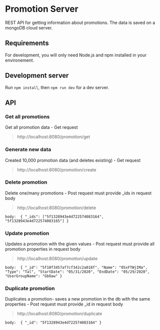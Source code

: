 # Promotion Server

REST API for getting information about promotions. The data is saved on a mongoDB cloud server.

## Requirements

For development, you will only need Node.js and npm installed in your environement.

## Development server

Run `npm install`, then `npm run dev` for a dev server.
    

## API

### Get all promotions

Get all promotion data - Get request

> http://localhost:8080/promotion/get

### Generate new data

Created 10,000 promotion data (and deletes existing) - Get request

> http://localhost:8080/promotion/create

### Delete promotion

Delete one/many promotions - Post request
must provide _ids in request body

> http://localhost:8080/promotion/delete

`body: 
{
	"_ids": ["5f1328943e4d722574083164", "5f1328943e4d722574083165"]
}
`

### Update promotion

Updates a promotion with the given values - Post request
must provide all promotion properties in request body

> http://localhost:8080/promotion/update

`body: 
{
	"_id": "5f10f3457af7cf342c2a018f",
	"Name": "05xFTWjIMa",
	"Type": "Tal",
	"StartDate": "05/31/2020",
	"EndDate": "05/29/2020",
	"UserGroupName": "GbOaw"
}
`

### Duplicate promotion

Duplicates a promotion- saves a new promotion in the db with the same properties - Post request
must provide _id in request body

> http://localhost:8080/promotion/duplicate

`body: 
{
	"_id": "5f1328943e4d722574083164"
}
`



